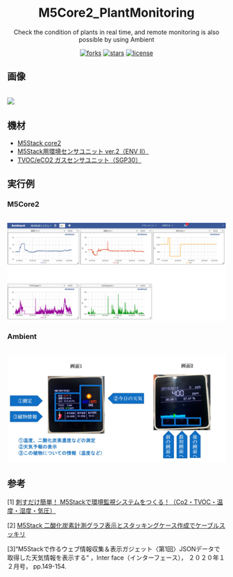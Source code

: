 <div align="center">
  <h1>M5Core2_PlantMonitoring</h1>
  <p>Check the condition of plants in real time, and remote monitoring is also possible by using Ambient</p>
  <p>
  <a href="https://github.com/SkyoKen/M5Core2_PlantMonitoring"><img src="https://img.shields.io/github/forks/SkyoKen/M5Core2_PlantMonitoring.svg" alt="forks"></a>
  <a href="https://github.com/SkyoKen/M5Core2_PlantMonitoring"><img src="https://img.shields.io/github/stars/SkyoKen/M5Core2_PlantMonitoring.svg" alt="stars"></a>
  <a href="https://github.com/SkyoKen/M5Core2_PlantMonitoring"><img src="https://img.shields.io/github/license/SkyoKen/M5Core2_PlantMonitoring.svg" alt="license"></a>
  </p>

</div>

## 画像

<br/>
<img src="./photo/image0.png">
<br/>

## 機材

* [M5Stack core2](https://www.switch-science.com/catalog/6530/?gclid=CjwKCAjwos-HBhB3EiwAe4xM91I_s5RNMDbxmOKW6gQTxaCGehTAYyTGQJEdJuMRq9mXrbNsyZOVvRoCdrEQAvD_BwE)
* [M5Stack用環境センサユニット ver.2（ENV II）](https://www.switch-science.com/catalog/6344/)
* [TVOC/eCO2 ガスセンサユニット（SGP30）](https://www.switch-science.com/catalog/6619/)

## 実行例

### M5Core2

<br/>
<img src="./photo/image1.png">
<br/>

### Ambient

<br/>
<img src="./photo/image2.png">
<br/>

## 参考

[1] [刺すだけ簡単！ M5Stackで環境監視システムをつくる！（Co2・TVOC・温度・湿度・気圧）](https://note.com/rasen/n/nfbea0aa587dc)

[2] [M5Stack 二酸化炭素計測グラフ表示とスタッキングケース作成でケーブルスッキリ](https://bey.jp/?p=89676)

[3]“M5Stackで作るウェブ情報収集＆表示ガジェット〈第1回〉JSONデータで取得した天気情報を表示する“ ，Inter face（インターフェース）， ２０２０年１２月号， pp.149-154.


